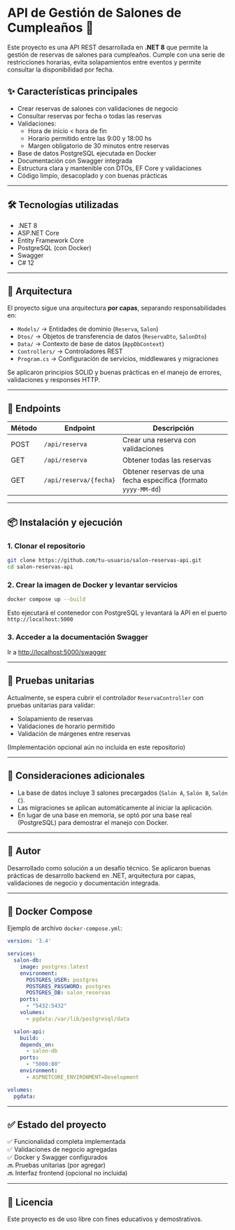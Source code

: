 
# API de Gestión de Salones de Cumpleaños 🎉

Este proyecto es una API REST desarrollada en **.NET 8** que permite la gestión de reservas de salones para cumpleaños. Cumple con una serie de restricciones horarias, evita solapamientos entre eventos y permite consultar la disponibilidad por fecha.

## ✨ Características principales

- Crear reservas de salones con validaciones de negocio
- Consultar reservas por fecha o todas las reservas
- Validaciones:
  - Hora de inicio < hora de fin
  - Horario permitido entre las 9:00 y 18:00 hs
  - Margen obligatorio de 30 minutos entre reservas
- Base de datos PostgreSQL ejecutada en Docker
- Documentación con Swagger integrada
- Estructura clara y mantenible con DTOs, EF Core y validaciones
- Código limpio, desacoplado y con buenas prácticas

---

## 🛠️ Tecnologías utilizadas

- .NET 8
- ASP.NET Core
- Entity Framework Core
- PostgreSQL (con Docker)
- Swagger
- C# 12

---

## 🧱 Arquitectura

El proyecto sigue una arquitectura **por capas**, separando responsabilidades en:

- `Models/` → Entidades de dominio (`Reserva`, `Salon`)
- `Dtos/` → Objetos de transferencia de datos (`ReservaDto`, `SalonDto`)
- `Data/` → Contexto de base de datos (`AppDbContext`)
- `Controllers/` → Controladores REST
- `Program.cs` → Configuración de servicios, middlewares y migraciones

Se aplicaron principios SOLID y buenas prácticas en el manejo de errores, validaciones y responses HTTP.

---

## 📄 Endpoints

| Método | Endpoint              | Descripción |
|--------|-----------------------|-------------|
| POST   | `/api/reserva`        | Crear una reserva con validaciones |
| GET    | `/api/reserva`        | Obtener todas las reservas |
| GET    | `/api/reserva/{fecha}`| Obtener reservas de una fecha específica (formato `yyyy-MM-dd`) |

---

## 📦 Instalación y ejecución

### 1. Clonar el repositorio

```bash
git clone https://github.com/tu-usuario/salon-reservas-api.git
cd salon-reservas-api
```

### 2. Crear la imagen de Docker y levantar servicios

```bash
docker compose up --build
```

Esto ejecutará el contenedor con PostgreSQL y levantará la API en el puerto `http://localhost:5000`

### 3. Acceder a la documentación Swagger

Ir a [http://localhost:5000/swagger](http://localhost:5000/swagger)

---

## 🧪 Pruebas unitarias

Actualmente, se espera cubrir el controlador `ReservaController` con pruebas unitarias para validar:

- Solapamiento de reservas
- Validaciones de horario permitido
- Validación de márgenes entre reservas

(Implementación opcional aún no incluida en este repositorio)

---

## 🚀 Consideraciones adicionales

- La base de datos incluye 3 salones precargados (`Salón A`, `Salón B`, `Salón C`).
- Las migraciones se aplican automáticamente al iniciar la aplicación.
- En lugar de una base en memoria, se optó por una base real (PostgreSQL) para demostrar el manejo con Docker.

---

## 💬 Autor

Desarrollado como solución a un desafío técnico. Se aplicaron buenas prácticas de desarrollo backend en .NET, arquitectura por capas, validaciones de negocio y documentación integrada.

---

## 🐳 Docker Compose

Ejemplo de archivo `docker-compose.yml`:

```yaml
version: '3.4'

services:
  salon-db:
    image: postgres:latest
    environment:
      POSTGRES_USER: postgres
      POSTGRES_PASSWORD: postgres
      POSTGRES_DB: salon_reservas
    ports:
      - "5432:5432"
    volumes:
      - pgdata:/var/lib/postgresql/data

  salon-api:
    build: .
    depends_on:
      - salon-db
    ports:
      - "5000:80"
    environment:
      - ASPNETCORE_ENVIRONMENT=Development

volumes:
  pgdata:
```

---

## ✅ Estado del proyecto

✅ Funcionalidad completa implementada  
✅ Validaciones de negocio agregadas  
✅ Docker y Swagger configurados  
🔜 Pruebas unitarias (por agregar)  
🔜 Interfaz frontend (opcional no incluida)

---

## 📝 Licencia

Este proyecto es de uso libre con fines educativos y demostrativos.
